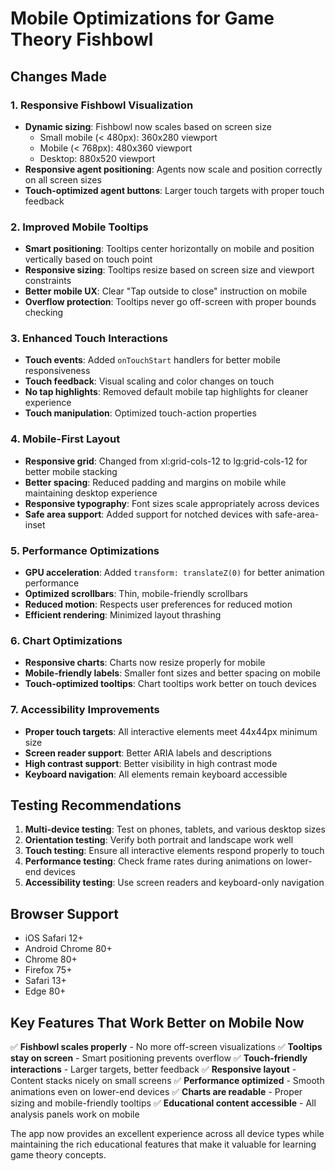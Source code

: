 # Mobile Optimizations for Game Theory Fishbowl

## Changes Made

### 1. Responsive Fishbowl Visualization
- **Dynamic sizing**: Fishbowl now scales based on screen size
  - Small mobile (< 480px): 360x280 viewport
  - Mobile (< 768px): 480x360 viewport  
  - Desktop: 880x520 viewport
- **Responsive agent positioning**: Agents now scale and position correctly on all screen sizes
- **Touch-optimized agent buttons**: Larger touch targets with proper touch feedback

### 2. Improved Mobile Tooltips
- **Smart positioning**: Tooltips center horizontally on mobile and position vertically based on touch point
- **Responsive sizing**: Tooltips resize based on screen size and viewport constraints
- **Better mobile UX**: Clear "Tap outside to close" instruction on mobile
- **Overflow protection**: Tooltips never go off-screen with proper bounds checking

### 3. Enhanced Touch Interactions
- **Touch events**: Added `onTouchStart` handlers for better mobile responsiveness
- **Touch feedback**: Visual scaling and color changes on touch
- **No tap highlights**: Removed default mobile tap highlights for cleaner experience
- **Touch manipulation**: Optimized touch-action properties

### 4. Mobile-First Layout
- **Responsive grid**: Changed from xl:grid-cols-12 to lg:grid-cols-12 for better mobile stacking
- **Better spacing**: Reduced padding and margins on mobile while maintaining desktop experience
- **Responsive typography**: Font sizes scale appropriately across devices
- **Safe area support**: Added support for notched devices with safe-area-inset

### 5. Performance Optimizations
- **GPU acceleration**: Added `transform: translateZ(0)` for better animation performance
- **Optimized scrollbars**: Thin, mobile-friendly scrollbars
- **Reduced motion**: Respects user preferences for reduced motion
- **Efficient rendering**: Minimized layout thrashing

### 6. Chart Optimizations
- **Responsive charts**: Charts now resize properly for mobile
- **Mobile-friendly labels**: Smaller font sizes and better spacing on mobile
- **Touch-optimized tooltips**: Chart tooltips work better on touch devices

### 7. Accessibility Improvements
- **Proper touch targets**: All interactive elements meet 44x44px minimum size
- **Screen reader support**: Better ARIA labels and descriptions
- **High contrast support**: Better visibility in high contrast mode
- **Keyboard navigation**: All elements remain keyboard accessible

## Testing Recommendations

1. **Multi-device testing**: Test on phones, tablets, and various desktop sizes
2. **Orientation testing**: Verify both portrait and landscape work well
3. **Touch testing**: Ensure all interactive elements respond properly to touch
4. **Performance testing**: Check frame rates during animations on lower-end devices
5. **Accessibility testing**: Use screen readers and keyboard-only navigation

## Browser Support

- iOS Safari 12+
- Android Chrome 80+
- Chrome 80+
- Firefox 75+
- Safari 13+
- Edge 80+

## Key Features That Work Better on Mobile Now

✅ **Fishbowl scales properly** - No more off-screen visualizations
✅ **Tooltips stay on screen** - Smart positioning prevents overflow
✅ **Touch-friendly interactions** - Larger targets, better feedback
✅ **Responsive layout** - Content stacks nicely on small screens
✅ **Performance optimized** - Smooth animations even on lower-end devices
✅ **Charts are readable** - Proper sizing and mobile-friendly tooltips
✅ **Educational content accessible** - All analysis panels work on mobile

The app now provides an excellent experience across all device types while maintaining the rich educational features that make it valuable for learning game theory concepts.
